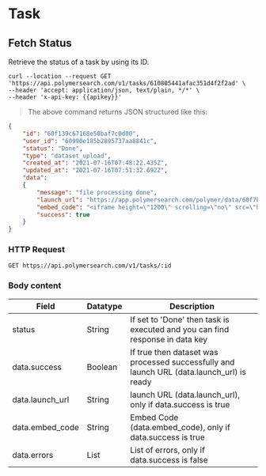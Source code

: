 # Task

## Fetch Status

Retrieve the status of a task by using its ID.

```shell
curl --location --request GET 'https://api.polymersearch.com/v1/tasks/610805441afac351d4f2f2ad' \
--header 'accept: application/json, text/plain, */*' \
--header 'x-api-key: {{apikey}}'
```

> The above command returns JSON structured like this:

```json
{
    "id": "60f139c67168e50baf7c0d00",
    "user_id": "60990e185b2895737aa8841c",
    "status": "Done",
    "type": "dataset_upload",
    "created_at": "2021-07-16T07:48:22.435Z",
    "updated_at": "2021-07-16T07:51:32.692Z",
    "data":
    {
        "message": "file processing done",
        "launch_url": "https://app.polymersearch.com/polymer/data/60f7bdd7c07d8900b5ac60f8",
        "embed_code": "<iframe height=\"1200\" scrolling=\"no\" src=\"https://app.polymersearch.com/polymer/data/60f7bdd7c07d8900b5ac60f8\" style=\"overflow:hidden;height:100%;width:100%;position:absolute;top:0;left:0;right:0;bottom:0\" width=\"100%\"></iframe>",
        "success": true
    }
}
```

### HTTP Request

`GET https://api.polymersearch.com/v1/tasks/:id`

### Body content

Field | Datatype | Description
--------- | ------- | -----------
status | String | If set to 'Done' then task is executed and you can find response in data key
data.success | Boolean | If true then dataset was processed successfully and launch URL (data.launch_url) is ready
data.launch_url | String | launch URL (data.launch_url), only if data.success is true
data.embed_code | String | Embed Code (data.embed_code), only if data.success is true
data.errors | List | List of errors, only if data.success is false